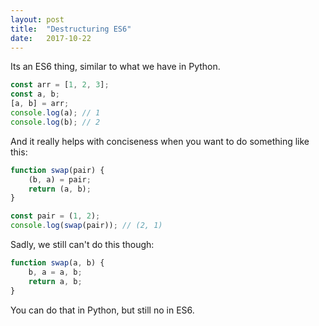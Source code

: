 ```yaml
---
layout: post
title:  "Destructuring ES6"
date:   2017-10-22
---
```


Its an ES6 thing, similar to what we have in Python.

```js
const arr = [1, 2, 3];
const a, b;
[a, b] = arr;
console.log(a); // 1
console.log(b); // 2
```

And it really helps with conciseness when you want to do something like this:
```js
function swap(pair) {
	(b, a) = pair;
	return (a, b);
}

const pair = (1, 2);
console.log(swap(pair)); // (2, 1)
```


Sadly, we still can't do this though:
```js
function swap(a, b) {
	b, a = a, b;
	return a, b;
}
```
You can do that in Python, but still no in ES6.